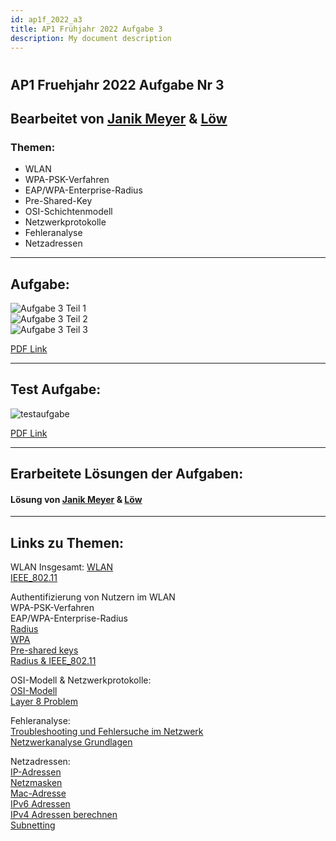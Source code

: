 ```yaml
---
id: ap1f_2022_a3
title: AP1 Frühjahr 2022 Aufgabe 3
description: My document description
---
```


#
## AP1 Fruehjahr 2022 Aufgabe Nr 3

## Bearbeitet von [Janik Meyer](../AP1/2022/ap1f_2022/solution/solution_Nr3.md) & [Löw](../AP1/2022/ap1_2022/solution/solution_name.md)

### Themen:

* WLAN
* WPA-PSK-Verfahren
* EAP/WPA-Enterprise-Radius
* Pre-Shared-Key
* OSI-Schichtenmodell
* Netzwerkprotokolle
* Fehleranalyse
* Netzadressen

----

## Aufgabe:

![Aufgabe 3 Teil 1](/static/img/AP1_2022_Frühjahr-08.jpg)  
![Aufgabe 3 Teil 2](/static/img/AP1_2022_Frühjahr-08.jpg)  
![Aufgabe 3 Teil 3](/static/img/AP1_2022_Frühjahr-08.jpg)  

[PDF Link](https://studentcloud.bbw-suedhessen.de/index.php/apps/files?dir=/FIAE2023-shared/100_Ausbildung/100_Pr%C3%BCfungsvorbereitung/AP1/alte_Pr%C3%BCfungen/Fruehjahr_2022&openfile=2431004)  

----

## Test Aufgabe:

![testaufgabe](/static/img/Aufgaben%20für%20Gruppe%20Holldack-1.jpg)  

[PDF Link](https://studentcloud.bbw-suedhessen.de/index.php/apps/files?dir=/FIAE2023-shared/100_Ausbildung/100_Pr%C3%BCfungsvorbereitung/AP1/Musterl%C3%B6sungen/Fruehjahr_2022_Nr3_Meyer&openfile=2430476)

----

## Erarbeitete Lösungen der Aufgaben:

#### Lösung von [Janik Meyer](../AP1/2022/ap1_2022/solution/solution_Nr3.md) & [Löw](../AP1/2022/ap1_2022/solution/solution_name.md)

----

## Links zu Themen:

WLAN Insgesamt:
[WLAN](https://ausbildung-in-der-it.de/lexikon/wlan)  
[IEEE_802.11](https://de.wikipedia.org/wiki/IEEE_802.11)  

Authentifizierung von Nutzern im WLAN  
WPA-PSK-Verfahren  
EAP/WPA-Enterprise-Radius  
[Radius](https://ausbildung-in-der-it.de/lexikon/radius)  
[WPA](https://ausbildung-in-der-it.de/lexikon/wpa)  
[Pre-shared keys](https://www.security-insider.de/was-ist-ein-pre-shared-key-psk-a-792430/)  
[Radius & IEEE_802.11](https://www.elektronik-kompendium.de/sites/net/1409281.htm)  

OSI-Modell & Netzwerkprotokolle:  
[OSI-Modell](https://ausbildung-in-der-it.de/lexikon/osi-modell)  
[Layer 8 Problem](https://www.ionos.de/digitalguide/server/sicherheit/layer-8-problem/)  

Fehleranalyse:  
[Troubleshooting und Fehlersuche im Netzwerk](https://www.elektronik-kompendium.de/sites/net/1512011.htm)  
[Netzwerkanalyse Grundlagen](https://www.nwlab.net/guide2na/netzwerkanalyse-grundlagen.html)  

Netzadressen:  
[IP-Adressen](https://de.wikipedia.org/wiki/IP-Adresse)  
[Netzmasken](https://de.wikipedia.org/wiki/Netzmaske)  
[Mac-Adresse](https://ausbildung-in-der-it.de/lexikon/mac-adresse)  
[IPv6 Adressen](https://www.elektronik-kompendium.de/sites/net/1902111.htm)  
[IPv4 Adressen berechnen](https://www.itslot.de/2013/06/ipv4-netzwerkadresse-berechnen.html)  
[Subnetting](https://www.fachinformatiker.de/topic/156707-subnetting-broadcastadresse-berechnen/)  
